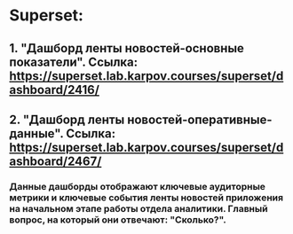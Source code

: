 # Superset:
## 1. "Дашборд ленты новостей-основные показатели". Ссылка: https://superset.lab.karpov.courses/superset/dashboard/2416/
## 2. "Дашборд ленты новостей-оперативные-данные". Ссылка: https://superset.lab.karpov.courses/superset/dashboard/2467/
### Данные дашборды отображают ключевые аудиторные метрики и ключевые события ленты новостей приложения на начальном этапе работы отдела аналитики. Главный вопрос, на который они отвечают: "Сколько?".

